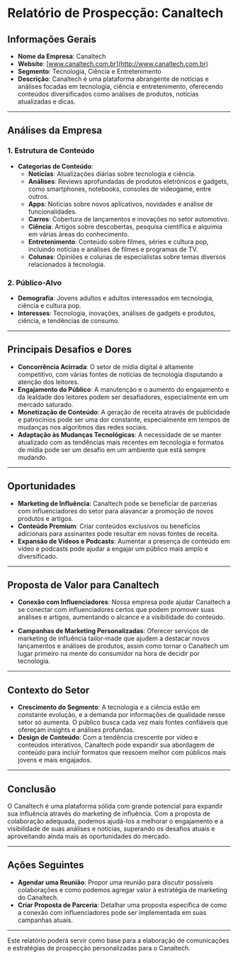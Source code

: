 # Relatório de Prospecção: Canaltech

## Informações Gerais
- **Nome da Empresa**: Canaltech
- **Website**: [www.canaltech.com.br](http://www.canaltech.com.br)
- **Segmento**: Tecnologia, Ciência e Entretenimento
- **Descrição**: Canaltech é uma plataforma abrangente de notícias e análises focadas em tecnologia, ciência e entretenimento, oferecendo conteúdos diversificados como análises de produtos, notícias atualizadas e dicas.

---

## Análises da Empresa

### 1. Estrutura de Conteúdo
  - **Categorias de Conteúdo**:
    - **Notícias**: Atualizações diárias sobre tecnologia e ciência.
    - **Análises**: Reviews aprofundadas de produtos eletrônicos e gadgets, como smartphones, notebooks, consoles de videogame, entre outros.
    - **Apps**: Notícias sobre novos aplicativos, novidades e análise de funcionalidades.
    - **Carros**: Cobertura de lançamentos e inovações no setor automotivo.
    - **Ciência**: Artigos sobre descobertas, pesquisa científica e alquimia em várias áreas do conhecimento.
    - **Entretenimento**: Conteúdo sobre filmes, séries e cultura pop, incluindo notícias e análises de filmes e programas de TV.
    - **Colunas**: Opiniões e colunas de especialistas sobre temas diversos relacionados à tecnologia.

### 2. Público-Alvo
  - **Demografia**: Jovens adultos e adultos interessados em tecnologia, ciência e cultura pop.
  - **Interesses**: Tecnologia, inovações, análises de gadgets e produtos, ciência, e tendências de consumo.

---

## Principais Desafios e Dores
- **Concorrência Acirrada**: O setor de mídia digital é altamente competitivo, com várias fontes de notícias de tecnologia disputando a atenção dos leitores.
- **Engajamento do Público**: A manutenção e o aumento do engajamento e da lealdade dos leitores podem ser desafiadores, especialmente em um mercado saturado.
- **Monetização de Conteúdo**: A geração de receita através de publicidade e patrocínios pode ser uma dor constante, especialmente em tempos de mudanças nos algoritmos das redes sociais.
- **Adaptação às Mudanças Tecnológicas**: A necessidade de se manter atualizado com as tendências mais recentes em tecnologia e formatos de mídia pode ser um desafio em um ambiente que está sempre mudando.

---

## Oportunidades
- **Marketing de Influência**: Canaltech pode se beneficiar de parcerias com influenciadores do setor para alavancar a promoção de novos produtos e artigos.
- **Conteúdo Premium**: Criar conteúdos exclusivos ou benefícios adicionais para assinantes pode resultar em novas fontes de receita.
- **Expansão de Vídeos e Podcasts**: Aumentar a presença de conteúdo em vídeo e podcasts pode ajudar a engajar um público mais amplo e diversificado.
  
---

## Proposta de Valor para Canaltech
- **Conexão com Influenciadores**: Nossa empresa pode ajudar Canaltech a se conectar com influenciadores certos que podem promover suas análises e artigos, aumentando o alcance e a visibilidade do conteúdo.
  
- **Campanhas de Marketing Personalizadas**: Oferecer serviços de marketing de influência tailor-made que ajudem a destacar novos lançamentos e análises de produtos, assim como tornar o Canaltech um lugar primeiro na mente do consumidor na hora de decidir por tecnologia.

---

## Contexto do Setor
- **Crescimento do Segmento**: A tecnologia e a ciência estão em constante evolução, e a demanda por informações de qualidade nesse setor só aumenta. O público busca cada vez mais fontes confiáveis que ofereçam insights e análises profundas.
- **Design de Conteúdo**: Com a tendência crescente por vídeo e conteúdos interativos, Canaltech pode expandir sua abordagem de conteúdo para incluir formatos que ressoem melhor com públicos mais jovens e mais engajados.

---

## Conclusão
O Canaltech é uma plataforma sólida com grande potencial para expandir sua influência através do marketing de influência. Com a proposta de colaboração adequada, podemos ajudá-los a melhorar o engajamento e a visibilidade de suas análises e notícias, superando os desafios atuais e aproveitando ainda mais as oportunidades do mercado. 

---

## Ações Seguintes
- **Agendar uma Reunião**: Propor uma reunião para discutir possíveis colaborações e como podemos agregar valor à estratégia de marketing do Canaltech.
- **Criar Proposta de Parceria**: Detalhar uma proposta específica de como a conexão com influenciadores pode ser implementada em suas campanhas atuais.

--- 

Este relatório poderá servir como base para a elaboração de comunicações e estratégias de prospecção personalizadas para o Canaltech.